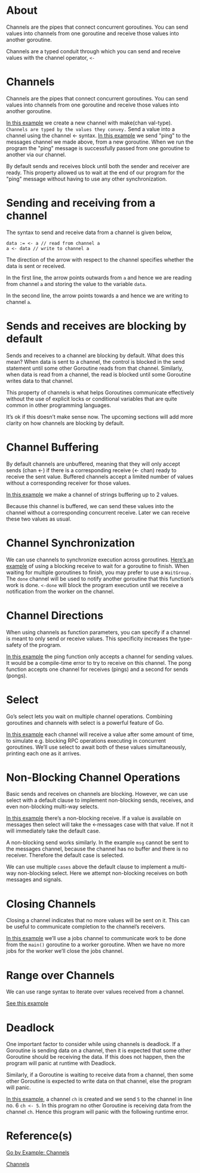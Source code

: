# About

Channels are the pipes that connect concurrent goroutines. You can send values into channels from one goroutine and receive those values into another goroutine.

Channels are a typed conduit through which you can send and receive values with the channel operator, `<-`

# Channels

Channels are the pipes that connect concurrent goroutines. You can send values into channels from one goroutine and receive those values into another goroutine.

[In this example](./examples/channels/main.go) we create a new channel with make(chan val-type). `Channels are typed by the values they convey.` Send a value into a channel using the channel <- syntax. [In this example](./examples/channels/main.go) we send "ping" to the messages channel we made above, from a new goroutine. 
When we run the program the "ping" message is successfully passed from one goroutine to another via our channel.

By default sends and receives block until both the sender and receiver are ready. This property allowed us to wait at the end of our program for the "ping" message without having to use any other synchronization.

# Sending and receiving from a channel

The syntax to send and receive data from a channel is given below,

```
data := <- a // read from channel a
a <- data // write to channel a
```

The direction of the arrow with respect to the channel specifies whether the data is sent or received.

In the first line, the arrow points outwards from `a` and hence we are reading from channel `a` and storing the value to the variable `data`.

In the second line, the arrow points towards a and hence we are writing to channel `a`.

# Sends and receives are blocking by default

Sends and receives to a channel are blocking by default. What does this mean? When data is sent to a channel, the control is blocked in the send statement until some other Goroutine reads from that channel. Similarly, when data is read from a channel, the read is blocked until some Goroutine writes data to that channel.

This property of channels is what helps Goroutines communicate effectively without the use of explicit locks or conditional variables that are quite common in other programming languages.

It’s ok if this doesn’t make sense now. The upcoming sections will add more clarity on how channels are blocking by default.

# Channel Buffering

By default channels are unbuffered, meaning that they will only accept sends (chan <-) if there is a corresponding receive (<- chan) ready to receive the sent value. Buffered channels accept a limited number of values without a corresponding receiver for those values.

[In this example](./examples/channel-buffering/main.go) we make a channel of strings buffering up to 2 values.

Because this channel is buffered, we can send these values into the channel without a corresponding concurrent receive. Later we can receive these two values as usual.

# Channel Synchronization

We can use channels to synchronize execution across goroutines. [Here’s an example](./examples/channel-synchronization/main.go) of using a blocking receive to wait for a goroutine to finish. When waiting for multiple goroutines to finish, you may prefer to use a `WaitGroup.` The `done` channel will be used to notify another goroutine that this function’s work is done. `<-done` will block the program execution until we receive a notification from the worker on the channel.

# Channel Directions

When using channels as function parameters, you can specify if a channel is meant to only send or receive values. This specificity increases the type-safety of the program.

[In this example](./examples/channel-directions/main.go) the ping function only accepts a channel for sending values. It would be a compile-time error to try to receive on this channel. The pong function accepts one channel for receives (pings) and a second for sends (pongs).

# Select

Go’s select lets you wait on multiple channel operations. Combining goroutines and channels with select is a powerful feature of Go.

[In this example](./examples/channel-select/main.go) each channel will receive a value after some amount of time, to simulate e.g. blocking RPC operations executing in concurrent goroutines. We’ll use select to await both of these values simultaneously, printing each one as it arrives.

# Non-Blocking Channel Operations

Basic sends and receives on channels are blocking. However, we can use select with a default clause to implement non-blocking sends, receives, and even non-blocking multi-way selects.

[In this example](./examples/non-blocking-channel-operations/main.go) there’s a non-blocking receive. If a value is available on messages then select will take the <-messages case with that value. If not it will immediately take the default case. 

A non-blocking send works similarly. In the example `msg` cannot be sent to the messages channel, because the channel has no buffer and there is no receiver. Therefore the default case is selected.

We can use multiple `cases` above the default clause to implement a multi-way non-blocking select. Here we attempt non-blocking receives on both messages and signals.

# Closing Channels

Closing a channel indicates that no more values will be sent on it. This can be useful to communicate completion to the channel’s receivers.

[In this example](./examples/closing-channels/main.go) we’ll use a jobs channel to communicate work to be done from the `main()` goroutine to a worker goroutine. When we have no more jobs for the worker we’ll close the jobs channel.

# Range over Channels

 We can use range syntax to iterate over values received from a channel.

[See this example](./examples/range-over-channels/main.go)

# Deadlock

One important factor to consider while using channels is deadlock. If a Goroutine is sending data on a channel, then it is expected that some other Goroutine should be receiving the data. If this does not happen, then the program will panic at runtime with Deadlock.

Similarly, if a Goroutine is waiting to receive data from a channel, then some other Goroutine is expected to write data on that channel, else the program will panic.

[In this example](./examples/deadlock-channels/main.go), a channel `ch` is created and we send `5` to the channel in line no. 6 `ch <- 5`. In this program no other Goroutine is receiving data from the channel `ch`. Hence this program will panic with the following runtime error.

# Reference(s)

[Go by Example: Channels](https://gobyexample.com/channels)

[Channels](https://golangbot.com/channels/)